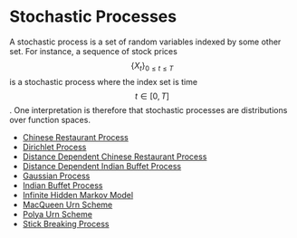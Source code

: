 # Stochastic Processes

A stochastic process is a set of random variables indexed by some other set. For instance,
a sequence of stock prices $$\{ X_t \}_{0 \leq t \leq T }$$ is a stochastic process where the
index set is time $$t \in [0, T]$$. One interpretation is therefore that stochastic processes are
distributions over function spaces.

- [Chinese Restaurant Process](stochastic_processes/chinese_restaurant_process.md)
- [Dirichlet Process](stochastic_processes/dirichlet_process.md)
- [Distance Dependent Chinese Restaurant Process](stochastic_processes/distance_dependent_chinese_restaurant_process.md)
- [Distance Dependent Indian Buffet Process](stochastic_processes/distance_dependent_indian_buffet_process.md)  
- [Gaussian Process](stochastic_processes/gaussian_processes.md)
- [Indian Buffet Process](stochastic_processes/indian_buffet_process.md)  
- [Infinite Hidden Markov Model](stochastic_processes/infinite_hidden_markov_model.md)  
- [MacQueen Urn Scheme](stochastic_processes/blackwell_macqueen_urn_scheme.md)
- [Polya Urn Scheme](stochastic_processes/polya_urn_scheme.md)
- [Stick Breaking Process](stochastic_processes/stick_breaking_process.md)
